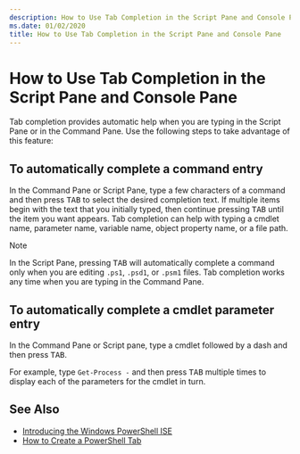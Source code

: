 ```yaml
---
description: How to Use Tab Completion in the Script Pane and Console Pane
ms.date: 01/02/2020
title: How to Use Tab Completion in the Script Pane and Console Pane
---
```


# How to Use Tab Completion in the Script Pane and Console Pane

Tab completion provides automatic help when you are typing in the Script Pane or in the Command
Pane. Use the following steps to take advantage of this feature:

## To automatically complete a command entry

In the Command Pane or Script Pane, type a few characters of a command and then press <kbd>TAB</kbd> to select
the desired completion text. If multiple items begin with the text that you initially typed, then
continue pressing <kbd>TAB</kbd> until the item you want appears. Tab completion can help with typing a cmdlet
name, parameter name, variable name, object property name, or a file path.

> [!NOTE]
> In the Script Pane, pressing <kbd>TAB</kbd> will automatically complete a command only when you are editing
> `.ps1`, `.psd1`, or `.psm1` files. Tab completion works any time when you are typing in the Command Pane.

## To automatically complete a cmdlet parameter entry

In the Command Pane or Script pane, type a cmdlet followed by a dash and then press <kbd>TAB</kbd>.

For example, type `Get-Process -` and then press <kbd>TAB</kbd> multiple times to display each of
the parameters for the cmdlet in turn.

## See Also

- [Introducing the Windows PowerShell ISE](Introducing-the-Windows-PowerShell-ISE.md)
- [How to Create a PowerShell Tab](How-to-Create-a-PowerShell-Tab-in-Windows-PowerShell-ISE.md)
